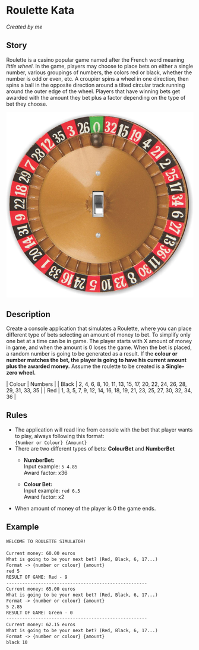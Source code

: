﻿# Roulette Kata
*Created by me*

## Story
Roulette is a casino popular game named after the French word meaning *little wheel*. 
In the game, players may choose to place bets on either a single number, various groupings of numbers, the colors red or black, whether the number is odd or even, etc.
A croupier spins a wheel in one direction, then spins a ball in the opposite direction around a tilted circular track running around the outer edge of the wheel. 
Players that have winning bets get awarded with the amount they bet plus a factor depending on the type of bet they choose.

![Tux, the Linux mascot](/assets/roulette.jpg)

## Description
Create a console application that simulates a Roulette, where you can place different type of bets selecting an amount of money to bet. 
To simplify only one bet at a time can be in game. The player starts with X amount of money in game, and when the amount is 0 loses the game.
When the bet is placed, a random number is going to be generated as a result. If the **colour or number matches the bet, the player is going to have his 
current amount plus the awarded money.** Assume the roulette to be created is a **Single-zero wheel.** <br>

| Colour | Numbers |
| Black | 2, 4, 6, 8, 10, 11, 13, 15, 17, 20, 22, 24, 26, 28, 29, 31, 33, 35 |
| Red | 1, 3, 5, 7, 9, 12, 14, 16, 18, 19, 21, 23, 25, 27, 30, 32, 34, 36 |

## Rules
- The application will read line from console with the bet that player wants to play, always following this format:<br>
  `{Number or Colour} {Amount}`
- There are two different types of bets: **ColourBet** and **NumberBet** 
    - **NumberBet:** <br>
      Input example: `5 4.85` <br>
      Award factor: x36
      
    - **Colour Bet:** <br>
      Input example: `red 6.5` <br>
      Award factor: x2
- When amount of money of the player is 0 the game ends.

## Example
```
WELCOME TO ROULETTE SIMULATOR!

Current money: 60.00 euros
What is going to be your next bet? (Red, Black, 6, 17...)
Format -> {number or colour} {amount}
red 5
RESULT OF GAME: Red - 9
-----------------------------------------------------
Current money: 65.00 euros
What is going to be your next bet? (Red, Black, 6, 17...)
Format -> {number or colour} {amount}
5 2.85 
RESULT OF GAME: Green - 0
-----------------------------------------------------
Current money: 62.15 euros
What is going to be your next bet? (Red, Black, 6, 17...)
Format -> {number or colour} {amount}
black 10
```
